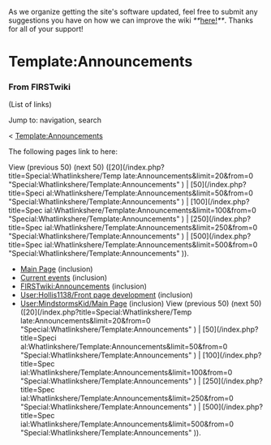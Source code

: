 As we organize getting the site's software updated, feel free to submit any
suggestions you have on how we can improve the wiki
_**_[here!](/index.php/User:Hallry/Suggestions "User:Hallry/Suggestions"
)_**_. Thanks for all of your support!

# Template:Announcements

### From FIRSTwiki

(List of links)

Jump to: navigation, search

&lt;
[Template:Announcements](/index.php?title=Template:Announcements&redirect=no
"Template:Announcements" )  

The following pages link to here:

View (previous 50) (next 50) ([20](/index.php?title=Special:Whatlinkshere/Temp
late:Announcements&limit=20&from=0
"Special:Whatlinkshere/Template:Announcements" ) | [50](/index.php?title=Speci
al:Whatlinkshere/Template:Announcements&limit=50&from=0
"Special:Whatlinkshere/Template:Announcements" ) | [100](/index.php?title=Spec
ial:Whatlinkshere/Template:Announcements&limit=100&from=0
"Special:Whatlinkshere/Template:Announcements" ) | [250](/index.php?title=Spec
ial:Whatlinkshere/Template:Announcements&limit=250&from=0
"Special:Whatlinkshere/Template:Announcements" ) | [500](/index.php?title=Spec
ial:Whatlinkshere/Template:Announcements&limit=500&from=0
"Special:Whatlinkshere/Template:Announcements" )).

  * [Main Page](/index.php/Main_Page "Main Page" ) (inclusion) 
  * [Current events](/index.php/Current_events "Current events" ) (inclusion) 
  * [FIRSTwiki:Announcements](/index.php/FIRSTwiki:Announcements "FIRSTwiki:Announcements" ) (inclusion) 
  * [User:Hollis1138/Front page development](/index.php/User:Hollis1138/Front_page_development "User:Hollis1138/Front page development" ) (inclusion) 
  * [User:MindstormsKid/Main Page](/index.php/User:MindstormsKid/Main_Page "User:MindstormsKid/Main Page" ) (inclusion) 
View (previous 50) (next 50) ([20](/index.php?title=Special:Whatlinkshere/Temp
late:Announcements&limit=20&from=0
"Special:Whatlinkshere/Template:Announcements" ) | [50](/index.php?title=Speci
al:Whatlinkshere/Template:Announcements&limit=50&from=0
"Special:Whatlinkshere/Template:Announcements" ) | [100](/index.php?title=Spec
ial:Whatlinkshere/Template:Announcements&limit=100&from=0
"Special:Whatlinkshere/Template:Announcements" ) | [250](/index.php?title=Spec
ial:Whatlinkshere/Template:Announcements&limit=250&from=0
"Special:Whatlinkshere/Template:Announcements" ) | [500](/index.php?title=Spec
ial:Whatlinkshere/Template:Announcements&limit=500&from=0
"Special:Whatlinkshere/Template:Announcements" )).


